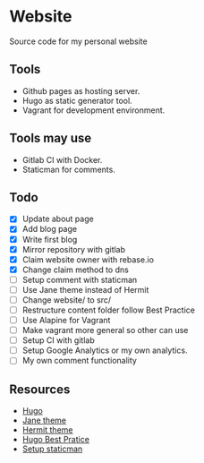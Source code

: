 # Website
Source code for my personal website

## Tools
* Github pages as hosting server.
* Hugo as static generator tool.
* Vagrant for development environment.

## Tools may use
* Gitlab CI with Docker.
* Staticman for comments.

## Todo
- [x] Update about page
- [x] Add blog page
- [x] Write first blog
- [x] Mirror repository with gitlab
- [x] Claim website owner with rebase.io
- [x] Change claim method to dns
- [ ] Setup comment with staticman
- [ ] Use Jane theme instead of Hermit
- [ ] Change website/ to src/
- [ ] Restructure content folder follow Best Practice
- [ ] Use Alapine for Vagrant
- [ ] Make vagrant more general so other can use
- [ ] Setup CI with gitlab
- [ ] Setup Google Analytics or my own analytics.
- [ ] My own comment functionality

## Resources
- [Hugo](https://gohugo.io)
- [Jane theme](https://github.com/xianmin/hugo-theme-jane)
- [Hermit theme](https://github.com/Track3/hermit)
- [Hugo Best Pratice](https://github.com/spech66/hugo-best-practices)
- [Setup staticman](https://networkhobo.com/2017/12/30/hugo-staticman-nested-replies-and-e-mail-notifications/)
